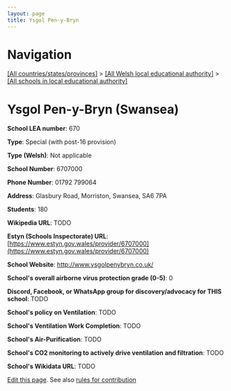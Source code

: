 ```yaml
---
layout: page
title: Ysgol Pen-y-Bryn
---
```

# Navigation

[[All countries/states/provinces]](../../..) > [[All Welsh local educational authority]](../..) > [[All schools in local educational authority]](..)

# Ysgol Pen-y-Bryn (Swansea)

**School LEA number**: 670

**Type**: Special (with post-16 provision)

**Type (Welsh)**: Not applicable

**School Number**: 6707000

**Phone Number**: 01792 799064

**Address**: Glasbury Road, Morriston, Swansea, SA6 7PA

**Students**: 180

**Wikipedia URL**: TODO

**Estyn (Schools Inspectorate) URL**: [https://www.estyn.gov.wales/provider/6707000](https://www.estyn.gov.wales/provider/6707000)

**School Website**: http://www.ysgolpenybryn.co.uk/

**School's overall airborne virus protection grade (0-5)**: 0

**Discord, Facebook, or WhatsApp group for discovery/advocacy for THIS school**: TODO

**School's policy on Ventilation**: TODO

**School's Ventilation Work Completion**: TODO

**School's Air-Purification**: TODO

**School's CO2 monitoring to actively drive ventilation and filtration**: TODO

**School's Wikidata URL**: TODO




[Edit this page](https://github.com/VentilationProject/Wales/edit/prif/./Swansea/Ysgol_Pen-y-Bryn.md). See also [rules for contribution](../../../contribution-rules/)